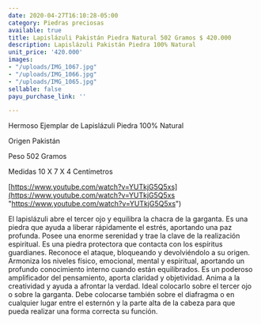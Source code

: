 ```yaml
---
date: 2020-04-27T16:10:28-05:00
category: Piedras preciosas
available: true
title: Lapislázuli Pakistán Piedra Natural 502 Gramos $ 420.000
description: Lapislázuli Pakistán Piedra 100% Natural
unit_price: '420.000'
images:
- "/uploads/IMG_1067.jpg"
- "/uploads/IMG_1066.jpg"
- "/uploads/IMG_1065.jpg"
sellable: false
payu_purchase_link: ''

---
```

Hermoso Ejemplar de Lapislázuli Piedra 100% Natural

Origen Pakistán 

Peso 502 Gramos 

Medidas 10 X 7 X 4 Centímetros

[https://www.youtube.com/watch?v=YUTkjG5Q5xs](https://www.youtube.com/watch?v=YUTkjG5Q5xs "https://www.youtube.com/watch?v=YUTkjG5Q5xs")

El lapislázuli abre el tercer ojo y equilibra la chacra de la garganta. Es una piedra que ayuda a liberar rápidamente el estrés, aportando una paz profunda. Posee una enorme serenidad y trae la clave de la realización espiritual. Es una piedra protectora que contacta con los espíritus guardianes. Reconoce el ataque, bloqueando y devolviéndolo a su origen. Armoniza los niveles físico, emocional, mental y espiritual, aportando un profundo conocimiento interno cuando están equilibrados. Es un poderoso amplificador del pensamiento, aporta claridad y objetividad. Anima a la creatividad y ayuda a afrontar la verdad. Ideal colocarlo sobre el tercer ojo o sobre la garganta. Debe colocarse también sobre el diafragma o en cualquier lugar entre el esternón y la parte alta de la cabeza para que pueda realizar una forma correcta su función.
